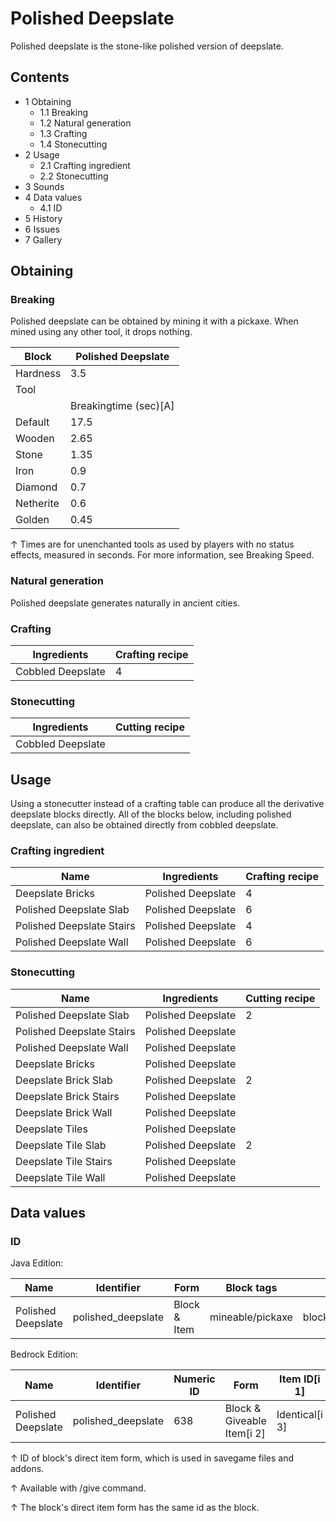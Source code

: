 # Polished Deepslate
Polished deepslate is the stone-like polished version of deepslate.

## Contents
- 1 Obtaining
	- 1.1 Breaking
	- 1.2 Natural generation
	- 1.3 Crafting
	- 1.4 Stonecutting
- 2 Usage
	- 2.1 Crafting ingredient
	- 2.2 Stonecutting
- 3 Sounds
- 4 Data values
	- 4.1 ID
- 5 History
- 6 Issues
- 7 Gallery

## Obtaining
### Breaking
Polished deepslate can be obtained by mining it with a pickaxe. When mined using any other tool, it drops nothing.

| Block     | Polished Deepslate    |
|-----------|-----------------------|
| Hardness  | 3.5                   |
| Tool      |                       |
|           | Breakingtime (sec)[A] |
| Default   | 17.5                  |
| Wooden    | 2.65                  |
| Stone     | 1.35                  |
| Iron      | 0.9                   |
| Diamond   | 0.7                   |
| Netherite | 0.6                   |
| Golden    | 0.45                  |


↑ Times are for unenchanted tools as used by players with no status effects, measured in seconds. For more information, see Breaking Speed.


### Natural generation
Polished deepslate generates naturally in ancient cities.‌

### Crafting
| Ingredients       | Crafting recipe |
|-------------------|-----------------|
| Cobbled Deepslate | 4               |

### Stonecutting
| Ingredients       | Cutting recipe |
|-------------------|----------------|
| Cobbled Deepslate |                |

## Usage
Using a stonecutter instead of a crafting table can produce all the derivative deepslate blocks directly. All of the blocks below, including polished deepslate, can also be obtained directly from cobbled deepslate.

### Crafting ingredient
| Name                      | Ingredients        | Crafting recipe |
|---------------------------|--------------------|-----------------|
| Deepslate Bricks          | Polished Deepslate | 4               |
| Polished Deepslate Slab   | Polished Deepslate | 6               |
| Polished Deepslate Stairs | Polished Deepslate | 4               |
| Polished Deepslate Wall   | Polished Deepslate | 6               |

### Stonecutting
| Name                      | Ingredients        | Cutting recipe |
|---------------------------|--------------------|----------------|
| Polished Deepslate Slab   | Polished Deepslate | 2              |
| Polished Deepslate Stairs | Polished Deepslate |                |
| Polished Deepslate Wall   | Polished Deepslate |                |
| Deepslate Bricks          | Polished Deepslate |                |
| Deepslate Brick Slab      | Polished Deepslate | 2              |
| Deepslate Brick Stairs    | Polished Deepslate |                |
| Deepslate Brick Wall      | Polished Deepslate |                |
| Deepslate Tiles           | Polished Deepslate |                |
| Deepslate Tile Slab       | Polished Deepslate | 2              |
| Deepslate Tile Stairs     | Polished Deepslate |                |
| Deepslate Tile Wall       | Polished Deepslate |                |

## Data values
### ID
Java Edition:

| Name               | Identifier         | Form         | Block tags       | Translation key                    |
|--------------------|--------------------|--------------|------------------|------------------------------------|
| Polished Deepslate | polished_deepslate | Block & Item | mineable/pickaxe | block.minecraft.polished_deepslate |

Bedrock Edition:

| Name               | Identifier         | Numeric ID | Form                       | Item ID[i 1]   | Translation key              |
|--------------------|--------------------|------------|----------------------------|----------------|------------------------------|
| Polished Deepslate | polished_deepslate | 638        | Block & Giveable Item[i 2] | Identical[i 3] | tile.polished_deepslate.name |


↑ ID of block's direct item form, which is used in savegame files and addons.

↑ Available with /give command.

↑ The block's direct item form has the same id as the block.


